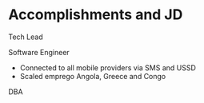 # Accomplishments and JD

Tech Lead

Software Engineer

- Connected to all mobile providers via SMS and USSD
- Scaled emprego Angola, Greece and Congo


DBA
